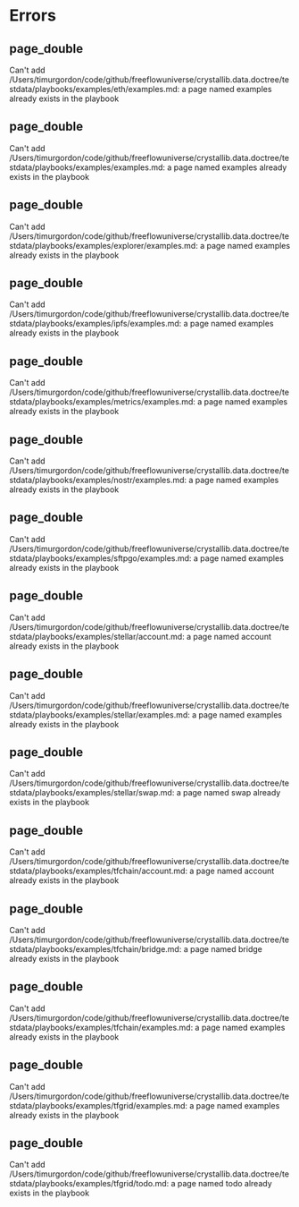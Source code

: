 # Errors



## page_double 

Can't add /Users/timurgordon/code/github/freeflowuniverse/crystallib.data.doctree/testdata/playbooks/examples/eth/examples.md: a page named examples already exists in the playbook


## page_double 

Can't add /Users/timurgordon/code/github/freeflowuniverse/crystallib.data.doctree/testdata/playbooks/examples/examples.md: a page named examples already exists in the playbook


## page_double 

Can't add /Users/timurgordon/code/github/freeflowuniverse/crystallib.data.doctree/testdata/playbooks/examples/explorer/examples.md: a page named examples already exists in the playbook


## page_double 

Can't add /Users/timurgordon/code/github/freeflowuniverse/crystallib.data.doctree/testdata/playbooks/examples/ipfs/examples.md: a page named examples already exists in the playbook


## page_double 

Can't add /Users/timurgordon/code/github/freeflowuniverse/crystallib.data.doctree/testdata/playbooks/examples/metrics/examples.md: a page named examples already exists in the playbook


## page_double 

Can't add /Users/timurgordon/code/github/freeflowuniverse/crystallib.data.doctree/testdata/playbooks/examples/nostr/examples.md: a page named examples already exists in the playbook


## page_double 

Can't add /Users/timurgordon/code/github/freeflowuniverse/crystallib.data.doctree/testdata/playbooks/examples/sftpgo/examples.md: a page named examples already exists in the playbook


## page_double 

Can't add /Users/timurgordon/code/github/freeflowuniverse/crystallib.data.doctree/testdata/playbooks/examples/stellar/account.md: a page named account already exists in the playbook


## page_double 

Can't add /Users/timurgordon/code/github/freeflowuniverse/crystallib.data.doctree/testdata/playbooks/examples/stellar/examples.md: a page named examples already exists in the playbook


## page_double 

Can't add /Users/timurgordon/code/github/freeflowuniverse/crystallib.data.doctree/testdata/playbooks/examples/stellar/swap.md: a page named swap already exists in the playbook


## page_double 

Can't add /Users/timurgordon/code/github/freeflowuniverse/crystallib.data.doctree/testdata/playbooks/examples/tfchain/account.md: a page named account already exists in the playbook


## page_double 

Can't add /Users/timurgordon/code/github/freeflowuniverse/crystallib.data.doctree/testdata/playbooks/examples/tfchain/bridge.md: a page named bridge already exists in the playbook


## page_double 

Can't add /Users/timurgordon/code/github/freeflowuniverse/crystallib.data.doctree/testdata/playbooks/examples/tfchain/examples.md: a page named examples already exists in the playbook


## page_double 

Can't add /Users/timurgordon/code/github/freeflowuniverse/crystallib.data.doctree/testdata/playbooks/examples/tfgrid/examples.md: a page named examples already exists in the playbook


## page_double 

Can't add /Users/timurgordon/code/github/freeflowuniverse/crystallib.data.doctree/testdata/playbooks/examples/tfgrid/todo.md: a page named todo already exists in the playbook

